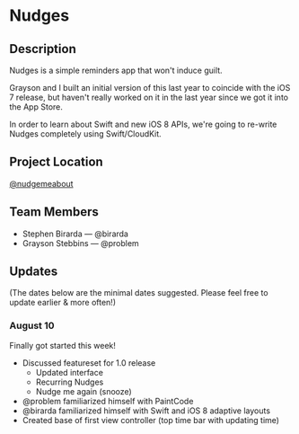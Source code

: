 # Nudges

## Description

Nudges is a simple reminders app that won't induce guilt.

Grayson and I built an initial version of this last year to coincide with the iOS 7 release, but haven't really worked on it in the last year since we got it into the App Store.

In order to learn about Swift and new iOS 8 APIs, we're going to re-write Nudges completely using Swift/CloudKit.

## Project Location

[@nudgemeabout](https://twitter.com/nudgemeabout)

## Team Members

- Stephen Birarda — @birarda
- Grayson Stebbins — @problem

## Updates

(The dates below are the minimal dates suggested. Please feel free to update earlier & more often!)

### August 10

Finally got started this week!

* Discussed featureset for 1.0 release
  * Updated interface
  * Recurring Nudges
  * Nudge me again (snooze)
* @problem familiarized himself with PaintCode
* @birarda familiarized himself with Swift and iOS 8 adaptive layouts
* Created base of first view controller (top time bar with updating time)